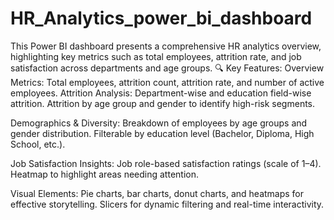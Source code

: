 # HR_Analytics_power_bi_dashboard
This Power BI dashboard presents a comprehensive HR analytics overview, highlighting key metrics such as total employees, attrition rate, and job satisfaction across departments and age groups.
🔍 Key Features:
Overview Metrics: Total employees, attrition count, attrition rate, and number of active employees.
Attrition Analysis:
Department-wise and education field-wise attrition.
Attrition by age group and gender to identify high-risk segments.

Demographics & Diversity:
Breakdown of employees by age groups and gender distribution.
Filterable by education level (Bachelor, Diploma, High School, etc.).

Job Satisfaction Insights:
Job role-based satisfaction ratings (scale of 1–4).
Heatmap to highlight areas needing attention.

Visual Elements:
Pie charts, bar charts, donut charts, and heatmaps for effective storytelling.
Slicers for dynamic filtering and real-time interactivity.
